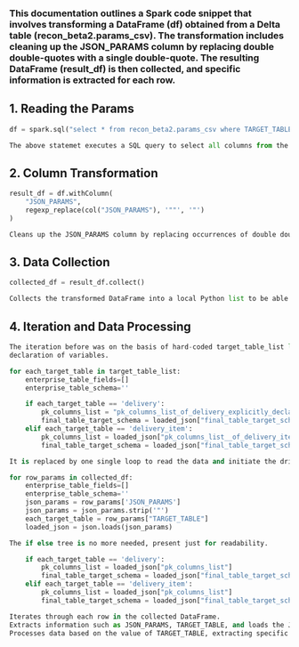 ### This documentation outlines a Spark code snippet that involves transforming a DataFrame (df) obtained from a Delta table (recon_beta2.params_csv). The transformation includes cleaning up the JSON_PARAMS column by replacing double double-quotes with a single double-quote. The resulting DataFrame (result_df) is then collected, and specific information is extracted for each row.

## 1. Reading the Params

```python
df = spark.sql("select * from recon_beta2.params_csv where TARGET_TABLE IN ('delivery_item', 'delivery')")

The above statemet executes a SQL query to select all columns from the Delta table <recon_beta2.params_csv/> where the TARGET_TABLE is either 'delivery_item' or 'delivery'. The TARGET_TABLE filter will vary from notebook to notebook.
```

## 2. Column Transformation
```python
result_df = df.withColumn(
    "JSON_PARAMS",
    regexp_replace(col("JSON_PARAMS"), '""', '"')
)

Cleans up the JSON_PARAMS column by replacing occurrences of double double-quotes with a single double-quote to make it a readable JSON.
```
## 3. Data Collection
```python
collected_df = result_df.collect()

Collects the transformed DataFrame into a local Python list to be able tro iterate through the target tables.
```
## 4. Iteration and Data Processing
```python
The iteration before was on the basis of hard-coded target_table_list list in python, and explicit
declaration of variables.

for each_target_table in target_table_list:
    enterprise_table_fields=[]
    enterprise_table_schema=''

    if each_target_table == 'delivery':
        pk_columns_list = "pk_columns_list_of_delivery_explicitly_declared"
        final_table_target_schema = loaded_json["final_table_target_schema_of_delivery_explicitly_declared"]
    elif each_target_table == 'delivery_item':
        pk_columns_list = loaded_json["pk_columns_list__of_delivery_item_explicitly_declared"]
        final_table_target_schema = loaded_json["final_table_target_schema_of_delivery_item_explicitly_declared"]

It is replaced by one single loop to read the data and initiate the driver code as well.

for row_params in collected_df:
    enterprise_table_fields=[]
    enterprise_table_schema=''
    json_params = row_params['JSON_PARAMS']
    json_params = json_params.strip('"')
    each_target_table = row_params["TARGET_TABLE"]
    loaded_json = json.loads(json_params)

The if else tree is no more needed, present just for readability.

    if each_target_table == 'delivery':
        pk_columns_list = loaded_json["pk_columns_list"]
        final_table_target_schema = loaded_json["final_table_target_schema"]
    elif each_target_table == 'delivery_item':
        pk_columns_list = loaded_json["pk_columns_list"]
        final_table_target_schema = loaded_json["final_table_target_schema"]

Iterates through each row in the collected DataFrame.
Extracts information such as JSON_PARAMS, TARGET_TABLE, and loads the JSON content using json.loads.
Processes data based on the value of TARGET_TABLE, extracting specific information like pk_columns_list and final_table_target_schema.
```